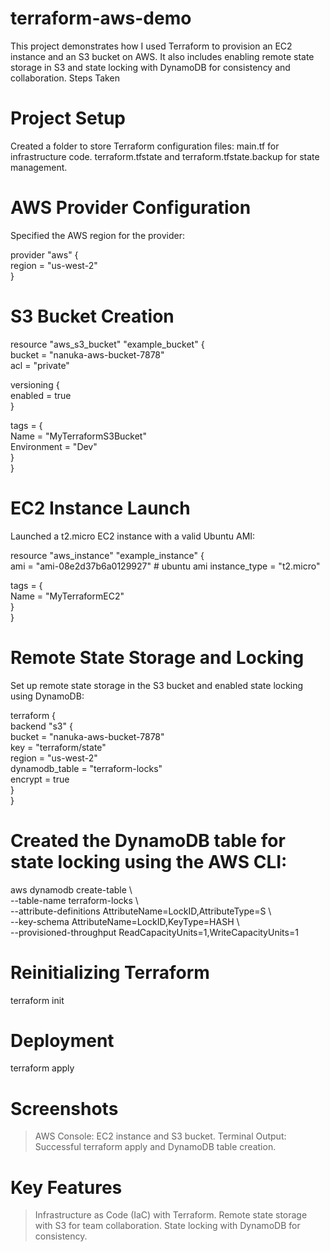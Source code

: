 # terraform-aws-demo
This project demonstrates how I used Terraform to provision an EC2 instance and an S3 bucket on AWS. It also includes enabling remote state storage in S3 and state locking with DynamoDB for consistency and collaboration.
Steps Taken

# Project Setup
Created a folder to store Terraform configuration files:
main.tf for infrastructure code.
terraform.tfstate and terraform.tfstate.backup for state management.

# AWS Provider Configuration
Specified the AWS region for the provider:

provider "aws" {  
  region = "us-west-2"  
}  

# S3 Bucket Creation

resource "aws_s3_bucket" "example_bucket" {  
  bucket = "nanuka-aws-bucket-7878"  
  acl    = "private"  

  versioning {  
    enabled = true  
  }  

  tags = {  
    Name        = "MyTerraformS3Bucket"  
    Environment = "Dev"  
  }  
}  
 

# EC2 Instance Launch

Launched a t2.micro EC2 instance with a valid Ubuntu AMI:

resource "aws_instance" "example_instance" {  
  ami           = "ami-08e2d37b6a0129927"  # ubuntu ami 
  instance_type = "t2.micro"  

  tags = {  
    Name = "MyTerraformEC2"  
  }  
}  
 

# Remote State Storage and Locking

Set up remote state storage in the S3 bucket and enabled state locking using DynamoDB:

terraform {  
  backend "s3" {  
    bucket         = "nanuka-aws-bucket-7878"  
    key            = "terraform/state"  
    region         = "us-west-2"  
    dynamodb_table = "terraform-locks"  
    encrypt        = true  
  }  
}  

# Created the DynamoDB table for state locking using the AWS CLI:

aws dynamodb create-table \  
  --table-name terraform-locks \  
  --attribute-definitions AttributeName=LockID,AttributeType=S \  
  --key-schema AttributeName=LockID,KeyType=HASH \  
  --provisioned-throughput ReadCapacityUnits=1,WriteCapacityUnits=1  
  
# Reinitializing Terraform

terraform init  

# Deployment

terraform apply  

# Screenshots

> AWS Console: EC2 instance and S3 bucket.
> Terminal Output: Successful terraform apply and DynamoDB table creation.

# Key Features

> Infrastructure as Code (IaC) with Terraform.
> Remote state storage with S3 for team collaboration.
> State locking with DynamoDB for consistency.
